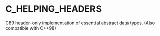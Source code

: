# C_HELPING_HEADERS
C89 header-only implementation of essential abstract data types. (Also compatible with C++98)
